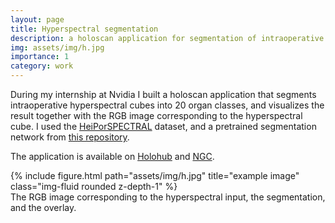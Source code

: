 ```yaml
---
layout: page
title: Hyperspectral segmentation
description: a holoscan application for segmentation of intraoperative hyperspectral cubes
img: assets/img/h.jpg
importance: 1
category: work
---
```


During my internship at Nvidia I built a holoscan application that segments intraoperative hyperspectral cubes into 20 organ classes, and visualizes the result together with the RGB image corresponding to the hyperspectral cube. I used the <a href="https://www.heiporspectral.org/">HeiPorSPECTRAL</a> dataset, and a pretrained segmentation network from <a href="https://github.com/IMSY-DKFZ/htc">this repository</a>.

 The application is available on <a href="https://github.com/nvidia-holoscan/holohub/tree/main/applications/hyperspectral_segmentation">Holohub</a> and <a href="https://catalog.ngc.nvidia.com/orgs/nvidia/teams/clara-holoscan/resources/hyperspectral_segmentation">NGC</a>.

<div class="row">
    <div class="col-sm mt-3 mt-md-0">
        {% include figure.html path="assets/img/h.jpg" title="example image" class="img-fluid rounded z-depth-1" %}
    </div>
</div>
<div class="caption">
    The RGB image corresponding to the hyperspectral input, the segmentation, and the overlay.
</div>

